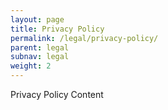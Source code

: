 ```yaml
---
layout: page
title: Privacy Policy
permalink: /legal/privacy-policy/
parent: legal
subnav: legal
weight: 2
---
```



<section class="p-b-md">
	<p class="lead">Privacy Policy Content</p>
</section>
